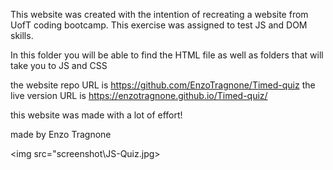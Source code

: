 This website was created with the intention of recreating a website from UofT coding bootcamp. This exercise was assigned to test JS and DOM skills. 

In this folder you will be able to find the HTML file as well as folders that will take you to JS and CSS

the website repo URL is https://github.com/EnzoTragnone/Timed-quiz
the live version URL is https://enzotragnone.github.io/Timed-quiz/

this website was made with a lot of effort!

made by Enzo Tragnone

<img src="screenshot\JS-Quiz.jpg>
